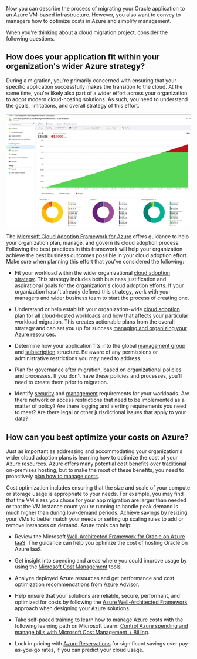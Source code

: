 Now you can describe the process of migrating your Oracle application to an Azure VM-based infrastructure. However, you also want to convey to managers how to optimize costs in Azure and simplify management.

When you're thinking about a cloud migration project, consider the following questions.

## How does your application fit within your organization's wider Azure strategy?

During a migration, you're primarily concerned with ensuring that your specific application successfully makes the transition to the cloud. At the same time, you're likely also part of a wider effort across your organization to adopt modern cloud-hosting solutions. As such, you need to understand the goals, limitations, and overall strategy of this effort.

![Screen UI of an example cost analysis in Azure.](../media/6-cost-optimization.png)

The [Microsoft Cloud Adoption Framework for Azure](/azure/cloud-adoption-framework/) offers guidance to help your organization plan, manage, and govern its cloud adoption process. Following the best practices in this framework will help your organization achieve the best business outcomes possible in your cloud adoption effort. Make sure when planning this effort that you've considered the following:

- Fit your workload within the wider organizational [cloud adoption strategy](/azure/cloud-adoption-framework/strategy/). This strategy includes both business justification and aspirational goals for the organization's cloud adoption efforts. If your organization hasn't already defined this strategy, work with your managers and wider business team to start the process of creating one.

- Understand or help establish your organization-wide [cloud adoption plan](/azure/cloud-adoption-framework/plan/) for all cloud-hosted workloads and how that affects your particular workload migration. This creates actionable plans from the overall strategy and can set you up for success [managing and organizing your Azure resources](/azure/cloud-adoption-framework/ready/landing-zone/design-area/resource-org).

- Determine how your application fits into the global [management group](/azure/cloud-adoption-framework/ready/landing-zone/design-area/resource-org-management-groups) and [subscription](/azure/cloud-adoption-framework/ready/landing-zone/design-area/resource-org-subscriptions) structure. Be aware of any permissions or administrative restrictions you may need to address.

- Plan for [governance](/azure/cloud-adoption-framework/govern/) after migration, based on organizational policies and processes. If you don't have these policies and processes, you'll need to create them prior to migration.

- Identify [security](/azure/cloud-adoption-framework/secure/) and [management](/azure/cloud-adoption-framework/manage/) requirements for your workloads. Are there network or access restrictions that need to be implemented as a matter of policy? Are there logging and alerting requirements you need to meet? Are there legal or other jurisdictional issues that apply to your data?

## How can you best optimize your costs on Azure?

Just as important as addressing and accommodating your organization's wider cloud adoption plans is learning how to optimize the cost of your Azure resources. Azure offers many potential cost benefits over traditional on-premises hosting, but to make the most of these benefits, you need to proactively [plan how to manage costs](/azure/cost-management-billing/understand/plan-manage-costs).

Cost optimization includes ensuring that the size and scale of your compute or storage usage is appropriate to your needs. For example, you may find that the VM sizes you chose for your app migration are larger than needed or that the VM instance count you're running to handle peak demand is much higher than during low-demand periods. Achieve savings by resizing your VMs to better match your needs or setting up scaling rules to add or remove instances on demand. Azure tools can help:

- Review the Microsoft [Well-Architected Framework for Oracle on Azure IaaS](/azure/well-architected/oracle-iaas/cost-optimization). The guidance can help you optimize the cost of hosting Oracle on Azure IaaS.

- Get insight into spending and areas where you could improve usage by using the [Microsoft Cost Management](/azure/cost-management-billing/costs/overview-cost-management) tools.

- Analyze deployed Azure resources and get performance and cost optimization recommendations from [Azure Advisor](/azure/advisor/advisor-overview).

- Help ensure that your solutions are reliable, secure, performant, and optimized for costs by following the [Azure Well-Architected Framework](/azure/well-architected/) approach when designing your Azure solutions.

- Take self-paced training to learn how to manage Azure costs with the following learning path on Microsoft Learn: [Control Azure spending and manage bills with Microsoft Cost Management + Billing](/training/paths/control-spending-manage-bills/).

- Lock in pricing with [Azure Reservations](/azure/cost-management-billing/reservations/save-compute-costs-reservations) for significant savings over pay-as-you-go rates, if you can predict your cloud usage. 
